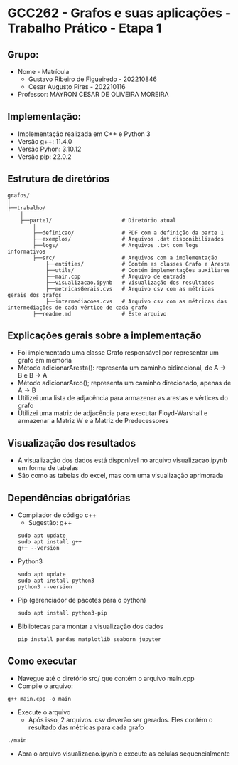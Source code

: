 # GCC262 - Grafos e suas aplicações - Trabalho Prático - Etapa 1

## Grupo:
- Nome - Matrícula
    - Gustavo Ribeiro de Figueiredo - 202210846
    - Cesar Augusto Pires - 202210116
- Professor: MAYRON CESAR DE OLIVEIRA MOREIRA

## Implementação:
- Implementação realizada em C++ e Python 3
- Versão g++: 11.4.0
- Versão Pyhon: 3.10.12
- Versão pip: 22.0.2

## Estrutura de diretórios
```
grafos/
│
├──trabalho/
    │
    ├──parte1/                      # Diretório atual
        │
        ├──definicao/               # PDF com a definição da parte 1
        ├──exemplos/                # Arquivos .dat disponibilizados
        ├──logs/                    # Arquivos .txt com logs informativos
        ├──src/                     # Arquivos com a implementação
            ├──entities/            # Contém as classes Grafo e Aresta
            ├──utils/               # Contém implementações auxiliares
            ├──main.cpp             # Arquivo de entrada
            ├──visualizacao.ipynb   # Visualização dos resultados
            ├──metricasGerais.cvs   # Arquivo csv com as métricas gerais dos grafos
            ├──intermediacoes.cvs   # Arquivo csv com as métricas das intermediações de cada vértice de cada grafo
        ├──readme.md                # Este arquivo
```

## Explicações gerais sobre a implementação
- Foi implementado uma classe Grafo responsável por representar um grafo em memória
- Método adicionarAresta(): representa um caminho bidirecional, de A → B e B → A
- Método adicionarArco(); representa um caminho direcionado, apenas de A → B
- Utilizei uma lista de adjacência para armazenar as arestas e vértices do grafo
- Utilizei uma matriz de adjacência para executar Floyd-Warshall e armazenar a Matriz W e a Matriz de Predecessores

## Visualização dos resultados
- A visualização dos dados está disponível no arquivo visualizacao.ipynb em forma de tabelas
- São como as tabelas do excel, mas com uma visualização aprimorada

## Dependências obrigatórias
- Compilador de código c++
    - Sugestão: g++
    ```
    sudo apt update
    sudo apt install g++
    g++ --version
    ```
- Python3
    ```
    sudo apt update
    sudo apt install python3
    python3 --version
    ```
- Pip (gerenciador de pacotes para o python)
    ```
    sudo apt install python3-pip
    ```
- Bibliotecas para montar a visualização dos dados
    ```
    pip install pandas matplotlib seaborn jupyter
    ```

## Como executar
- Navegue até o diretório src/ que contém o arquivo main.cpp
- Compile o arquivo:
```
g++ main.cpp -o main
```
- Execute o arquivo
    - Após isso, 2 arquivos .csv deverão ser gerados. Eles contém o resultado das métricas para cada grafo
```
./main
```
- Abra o arquivo visualizacao.ipynb e execute as células sequencialmente
